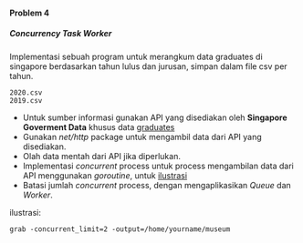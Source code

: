 #### Problem 4
##### Concurrency Task Worker

Implementasi sebuah program untuk merangkum data graduates di singapore berdasarkan tahun lulus dan jurusan, simpan dalam file csv per tahun.

```
2020.csv
2019.csv
``` 

* Untuk sumber informasi gunakan API yang disediakan oleh **Singapore Goverment Data** khusus data [graduates](https://data.gov.sg/dataset/graduates-from-university-first-degree-courses-by-type-of-course?view_id=fa0e401c-6251-4a15-aebc-a5f3d2c85752&resource_id=eb8b932c-503c-41e7-b513-114cffbe2338)
* Gunakan *net/http* package untuk mengambil data dari API yang disediakan.
* Olah data mentah dari API jika diperlukan.
* Implementasi *concurrent* process untuk process mengambilan data dari API menggunakan *goroutine*, untuk [ilustrasi](https://talks.golang.org/2012/concurrency.slide)
* Batasi jumlah *concurrent* process, dengan mengaplikasikan *Queue* dan *Worker*.

ilustrasi:
```
grab -concurrent_limit=2 -output=/home/yourname/museum 
```

